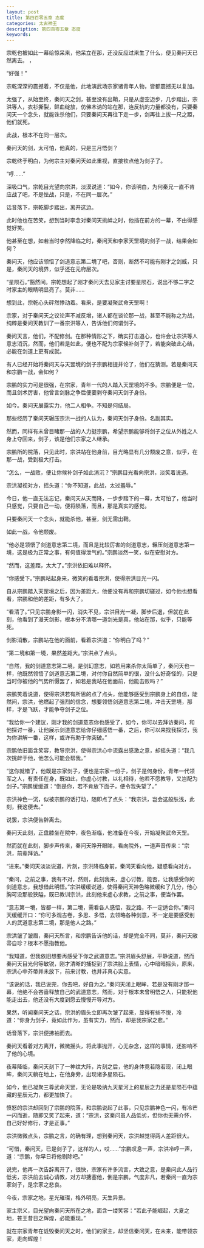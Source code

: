 ```yaml
---
layout: post
title: 第四百零五章 态度
categories: 太古神王
description: 第四百零五章 态度
keywords:
---
```


宗乾也被如此一幕给惊呆来，他呆立在那，还没反应过来生了什么，便见秦问天已然离去。 ，

“好强！”

宗乾深深的震撼着，不仅是他，此地演武场宗家诸青年人物，皆都震撼无以复加。

太强了，从始至终，秦问天之剑，甚至没有出鞘，只是从虚空迈步，几步踏出，宗洪等人，衣衫撕裂，鲜血绽放，仿佛木讷的站在那，连反抗的力量都没有，只要秦问天一个念头，就能诛杀他们，只要秦问天再往下走一步，剑再往上拔一尺之距，他们就死。

此战，根本不在同一层次。

秦问天的剑，太可怕，他真的，只是三月悟剑？

宗乾终于明白，为何宗主对秦问天如此重视，直接钦点他为剑子了。

“呼……”

深吸口气，宗乾目光望向宗洪，淡漠说道：“如今，你该明白，为何秦兄一直不肯应战了吧，不是怯战，只是，不在同一层次。”

话音落下，宗乾脚步踏出，离开这边。

此时他也在苦笑，想到当时李念对秦问天挑衅之时，他挡在前方的一幕，不由得感觉好笑。

他甚至在想，如若当时李然降临之时，秦问天和李家天罡境的剑子一战，结果会如何？

秦问天，他应该领悟了剑道意志第二境了吧，否则，断然不可能有刚才之剑威，只是，秦问天的境界，似乎还在元府层次。

“星陨石。”豁然间。宗乾想起了刚才秦问天去见家主讨要星陨石，说出不够二字之时家主的眼睛明显亮了。莫非……

想到此，宗乾心头砰然悸动着。看来，是要凝聚武命天罡啊！

宗家，对于秦问天之议论声不减反增，诸人都在谈论那一战，甚至不能称之为战，纯粹是秦问天教训了一番宗洪等人，告诉他们何谓剑子。

秦问天言，他们，不配修剑。在那种情形之下，确实打击道心，也许会让宗洪等人意志消沉，然而，他们若是如此，便也不配为宗家候补剑子了，若能突破此心结，必能在剑道上更有成就。

有人已经开始将秦问天与天罡境的剑子宗鹏相提并论了，他们在猜测。若是秦问天和宗鹏一战，会如何？

宗鹏的实力可是很强，在宗家，青年一代的人踏入天罡境的不多。宗鹏便是一位，而且剑术厉害，他曾言剑脉之争后便要剥夺秦问天剑子身份。

如今。秦问天展露实力，他二人相争。不知是何结局。

那些经历了秦问天辗压宗洪一战的人认为，秦问天剑子身份。名副其实。

然而，同样有未曾目睹那一战的人力挺宗鹏，希望宗鹏能够将剑子之位从外姓之人身上夺回来，剑子，该是他们宗家之人继承。

宗鹏所的院落，只见此时，宗洪站在他身前，目光略显有几分颓废之意，似乎，在那一战，受到极大打击。

“怎么，一战败，便让你候补剑子如此消沉？”宗鹏目光看向宗洪，淡笑着说道。

宗洪凝视对方，摇头道：“你不知道，此战，太过羞辱。”

今日，他一直无法忘记，秦问天从天而降，一步步踏下的一幕，太可怕了，他当时只感觉，只要自己一动，便将陨落，而且，那是真实的感觉。

只要秦问天一个念头，就能杀他，甚至，剑无需出鞘。

如此一战，令他颓废。

“他必是领悟了剑道意志第二境，而且是比较厉害的剑道意志，辗压剑道意志第一境，这是极为正常之事，有何值得泄气的。”宗鹏淡然一笑，似在安慰对方。

“然而，这差距，太大了。”宗洪依旧难以释怀。

“你感受下。”宗鹏站起身来，微笑的看着宗洪，使得宗洪目光一闪。

自从宗鹏踏入天罡境之后，因为差距大，他便没有再和宗鹏切磋过，如今他也想看看，宗鹏和他的差距，有多大了。

“看清了。”只见宗鹏身影一闪，消失不见，宗洪目光一凝，脚步后退，但就在此刻，他看到了漫天剑影，根本分不清哪一道剑光是真，他站在那，似乎，只能等死。

剑影消散，宗鹏站在他的面前，看着宗洪道：“你明白了吗？”

“第二境和第一境，果然差距大。”宗洪点了点头。

“自然，我的剑道意志第二境，是剑幻意志，如若用来杀你太简单了，秦问天也一样，他既然领悟了剑道意志第二境，对付你自然简单的很，没什么好奇怪的，只是当时你被他的气势所慑罢了，如若是我站在他面前，他能击败吗？”

宗鹏笑着说道，使得宗洪若有所思的点了点头，他能够感受到宗鹏身上的自信，陡然间，宗洪，他燃起了强烈的信念，想要领悟剑道意志第二境，冲击天罡境，那样，才是飞跃，才能争夺剑子之位。

“我给你一个建议，刚才我的剑道意志你也感受了，如今，你可以去拜访秦问，和他探讨一番，让他展示剑道意志给你仔细感悟一番，之后，你可以来找我探讨，我为你讲解一番，这样，或许有助于你突破。”

宗鹏依旧面含笑容，教导宗洪，使得宗洪心中流露出感激之意，却摇头道：“我几次挑衅于他，他怎么可能会帮我。”

“这你就错了，他既是宗家剑子，便也是宗家一份子，剑子是何身份，青年一代领军之人，有责任在身，既如此，你虚心讨教，以礼相待，他若不愿教导，又岂配为剑子。”宗鹏缓缓道：“倒是你，若不肯放下面子，便令我失望了。”

宗洪神色一沉，似被宗鹏的话打动，随即点了点头：“我宗洪，岂会这般肤浅，此刻，我这便去。”

说罢，宗洪便告辞离去。

秦问天此刻，正盘膝坐在院中，夜色渐临，他准备在今夜，开始凝聚武命天罡。

然而就在此刻，脚步声传来，秦问天睁开眼眸，看向院外，一道声音传来：“宗洪，前辈拜访。”

“进来。”秦问天淡淡说道，片刻，宗洪降临身前，秦问天看向他，疑惑看向对方。

“秦问，之前之事，我有不对，然则，此刻我来，虚心讨教，能否，让我感受你的剑道意志，我想借此明悟。”宗洪缓缓说道，使得秦问天神色略微缓和了几分，他心胸可没那般狭隘，既已教训宗洪，此刻他来虚心求教，之前之事，便当作罢。

“意志第一境，皆都一样，第二境，需看各人感悟，我之路，不一定适合你。”秦问天缓缓开口：“你可多观古卷，多思、多悟，去领略各种剑意，不一定是要感受别人的武道意志第二境，那是他人之路。”

宗洪皱了皱眉，秦问天所言，和宗鹏告诉他的话，却是完全不同，莫非，秦问天敝帚自珍？根本不愿指教他。

“我知道，但我依旧想要再感受下你之武道意志。”宗洪眉头舒展，平静说道，然而秦问天目光何等敏锐，刚才清晰的捕捉到了宗洪脸上表情，心中暗暗摇头，原来，宗洪心中芥蒂并未放下，前来讨教，也并非真心实意。

“该说的话，我已说完，你去吧，好自为之。”秦问天闭上眼眸，若是没有刚才那一幕，他绝不会吝啬释放自己的武道意志，然而，对于根本未曾明悟之人，只能祝他能走出去，他还没有大度到愿去慢慢开导对方。

果然，听闻秦问天之话，宗洪的眉头立即再次皱了起来，显得有些不悦，冷道：“你身为剑子，竟如此作为，虽有实力，然而，却是我宗家之悲。”

话音落下，宗洪便拂袖而去。

秦问天看着对方离开，微微摇头，将此事抛开，心无杂念，这样的事情，还影响不了他的心境。

夜幕降临，秦问天刻下了一神纹大阵，片刻之后，他的身体竟若隐若现，闭上眼眸，秦问天躺在地上，在他身旁，出现诸多星陨石。

如今，他已凝聚三尊武命天罡，无论是吸纳九天星河上的星辰之力还是星陨石中蕴藏的星辰元力，都更加快了。

愤怒的宗洪却回到了宗鹏的院落，和宗鹏说起了此事，只见宗鹏神色一闪，有冷芒一闪而逝，随即又笑了起来，道：“宗洪，这秦问虽人品低劣，但你也无需介怀，自己好好修行，才是正事。”

宗洪微微点头，宗鹏之言，的确有理，想到秦问天，宗洪越觉得两人差距很大。

“可惜，秦问天，已是剑子了，这样的人，哎……”宗鹏叹息一声，宗洪冷哼一声，道：“宗鹏，你早日将他剔除吧。”

说完，他再一次告辞离开了，很快，宗家有许多流言，大致之意，是秦问此人品行低劣，宗洪前去诚心请教，对方却搪塞他，倒是宗鹏，气度非凡，若秦问一直为宗家剑子，是宗家之悲哀。

今夜，宗家之地，星光璀璨，格外明亮，天生异景。

家主宗义，目光望向秦问天所在之地，面含一缕笑容：“若此子能崛起，大夏之地，苍王昔日之辉煌，必能重现。”

就在宗家青年在诋毁秦问天之时，他们的家主，却坚信秦问天，在未来，能带领宗家，走向辉煌！
